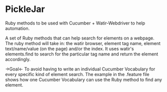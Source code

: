 PickleJar
=========

Ruby methods to be used with Cucumber + Watir-Webdriver to help automation.

A set of Ruby methods that can help search for elements on a webpage.
The ruby method will take in: the watir browser, element tag name, element text/name/value (on the page) and/or the index.
It uses watir's elements.find to search for the particular tag name and return the element accordingly.

->Goal<- 
To avoid having to write an individual Cucumber Vocabulary for every specific kind of element search.
The example in the .feature file shows how one Cucumber Vocabulary can use the Ruby method to find any element.
